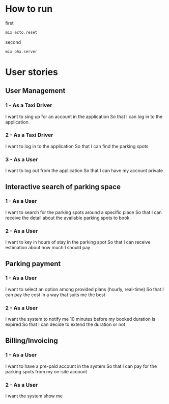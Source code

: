 # How to run

first

```elixir
mix ecto.reset
```

second

```elixir
mix phx.server
```

# User stories

## User Management

### 1 - As a Taxi Driver

I want to sing up for an account in the application
So that I can log in to the application

### 2 - As a Taxi Driver
I want to log in to the application
So that I can find the parking spots

### 3 - As a User
I want to log out from the application
So that I can have my account private

## Interactive search of parking space

### 1 - As a User
I want to search for the parking spots around a specific place
So that I can receive the detail about the available parking spots to book
### 2 - As a User
I want to key in hours of stay in the parking spot
So that I can receive estimation about how much I should pay

## Parking payment

### 1 - As a User
I want to select an option among provided plans (hourly, real-time)
So that I can pay the cost in a way that suits me the best
### 2 - As a User
I want the system to notify me 10 minutes before my booked duration is expired
So that I can decide to extend the duration or not

## Billing/Invoicing

### 1 - As a User
I want to have a pre-paid account in the system
So that I can pay for the parking spots from my on-site account

### 2 - As a User
I want the system show me